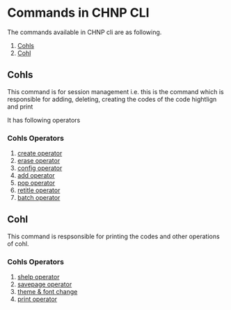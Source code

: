 # Commands in CHNP CLI

The commands available in CHNP cli are as following.

1. [Cohls](#cohls)
2. [Cohl](#cohl)

## Cohls

This command is for session management i.e. this is the command which is responsible for adding, deleting, creating the codes of the code hightlign and print

It has following operators

### Cohls Operators

1. [create operator](./operators.md#create)
2. [erase operator](./operators.md#erase)
3. [config operator](./operators.md#config)
4. [add operator](./operators.md#add)
5. [pop operator](./operators.md#pop)
6. [retitle operator](./operators.md#retitle)
7. [batch operator](./operators.md#batch-adding)

## Cohl

This command is respsonsible for printing the codes and other operations of cohl.

### Cohls Operators

1. [shelp operator](./operators.md#shelp)
2. [savepage operator](./operators.md#savepage)
3. [theme & font change](./operators.md#theme--font)
4. [print operator](./operators.md#print)
